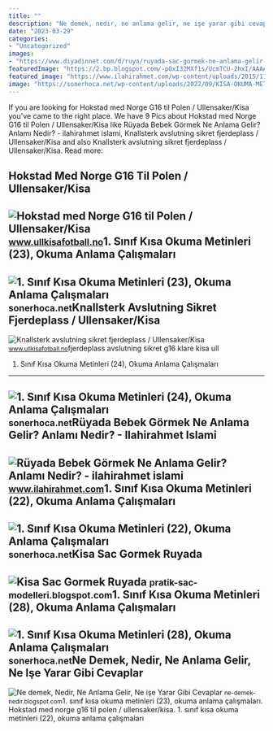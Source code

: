 ```yaml
---
title: ""
description: "Ne demek, nedir, ne anlama gelir, ne işe yarar gibi cevaplar"
date: "2023-03-29"
categories:
- "Uncategorized"
images:
- "https://www.diyadinnet.com/d/ruya/ruyada-sac-gormek-ne-anlama-gelir-601.jpg"
featuredImage: "https://2.bp.blogspot.com/-pOxI32MXf1s/UcmTCU-2hxI/AAAAAAAAAL0/tTaoEUV03g0/s1600/Çoklu+Ortam+(Multimedya)+Nedir,+Ne+demektir,+Ne+anlama+gelir,+ne+işe+yarar.jpg"
featured_image: "https://www.ilahirahmet.com/wp-content/uploads/2015/11/Rüyada-Bebek-Görmek-Ne-Anlama-Gelir.jpg"
image: "https://sonerhoca.net/wp-content/uploads/2022/09/KISA-OKUMA-METINLERI-24-scaled.jpg"
---
```


If you are looking for Hokstad med Norge G16 til Polen / Ullensaker/Kisa you've came to the right place. We have 9 Pics about Hokstad med Norge G16 til Polen / Ullensaker/Kisa like Rüyada Bebek Görmek Ne Anlama Gelir? Anlamı Nedir? - ilahirahmet islami, Knallsterk avslutning sikret fjerdeplass / Ullensaker/Kisa and also Knallsterk avslutning sikret fjerdeplass / Ullensaker/Kisa. Read more:

Hokstad Med Norge G16 Til Polen / Ullensaker/Kisa
-------------------------------------------------

 ![Hokstad med Norge G16 til Polen / Ullensaker/Kisa](https://www.ullkisafotball.no/nyheter/hokstad-med-norge-g16-til-polen/_/image/5cb8c603-f591-4eec-af4d-fead29bdd7a3:97f8a2ecae9bcd4123da88e5e7ab6d0dbae7ce1d/wide-1600-900/Hokstad.jpg) <small>www.ullkisafotball.no</small>1. Sınıf Kısa Okuma Metinleri (23), Okuma Anlama Çalışmaları
------------------------------------------------------------

 ![1. Sınıf Kısa Okuma Metinleri (23), Okuma Anlama Çalışmaları](https://sonerhoca.net/wp-content/uploads/2022/09/KISA-OKUMA-METINLERI-23-scaled.jpg) <small>sonerhoca.net</small>Knallsterk Avslutning Sikret Fjerdeplass / Ullensaker/Kisa
----------------------------------------------------------

 ![Knallsterk avslutning sikret fjerdeplass / Ullensaker/Kisa](https://www.ullkisafotball.no/nyheter/knallsterk-avslutning-sikret-fjerdeplass/_/image/222b84c0-1c33-419d-9597-a4eda5fe52d0:084d1753ad0ccb385dd720e2a62fd113de80aa46/wide-1600-900/G16-1.jpg) <small>www.ullkisafotball.no</small>fjerdeplass avslutning sikret g16 klare kisa ull

1. Sınıf Kısa Okuma Metinleri (24), Okuma Anlama Çalışmaları
------------------------------------------------------------

 ![1. Sınıf Kısa Okuma Metinleri (24), Okuma Anlama Çalışmaları](https://sonerhoca.net/wp-content/uploads/2022/09/KISA-OKUMA-METINLERI-24-scaled.jpg) <small>sonerhoca.net</small>Rüyada Bebek Görmek Ne Anlama Gelir? Anlamı Nedir? - Ilahirahmet Islami
-----------------------------------------------------------------------

 ![Rüyada Bebek Görmek Ne Anlama Gelir? Anlamı Nedir? - ilahirahmet islami](https://www.ilahirahmet.com/wp-content/uploads/2015/11/Rüyada-Bebek-Görmek-Ne-Anlama-Gelir.jpg) <small>www.ilahirahmet.com</small>1. Sınıf Kısa Okuma Metinleri (22), Okuma Anlama Çalışmaları
------------------------------------------------------------

 ![1. Sınıf Kısa Okuma Metinleri (22), Okuma Anlama Çalışmaları](https://sonerhoca.net/wp-content/uploads/2022/08/kisa-okuma-anlama-22.jpg) <small>sonerhoca.net</small>Kisa Sac Gormek Ruyada
----------------------

 ![Kisa Sac Gormek Ruyada](https://www.diyadinnet.com/d/ruya/ruyada-sac-gormek-ne-anlama-gelir-601.jpg) <small>pratik-sac-modelleri.blogspot.com</small>1. Sınıf Kısa Okuma Metinleri (28), Okuma Anlama Çalışmaları
------------------------------------------------------------

 ![1. Sınıf Kısa Okuma Metinleri (28), Okuma Anlama Çalışmaları](https://sonerhoca.net/wp-content/uploads/2022/09/KISA-OKUMA-METINLERI-28-scaled.jpg) <small>sonerhoca.net</small>Ne Demek, Nedir, Ne Anlama Gelir, Ne Işe Yarar Gibi Cevaplar
------------------------------------------------------------

 ![Ne demek, Nedir, Ne Anlama Gelir, Ne işe Yarar Gibi Cevaplar](https://2.bp.blogspot.com/-pOxI32MXf1s/UcmTCU-2hxI/AAAAAAAAAL0/tTaoEUV03g0/s1600/Çoklu+Ortam+(Multimedya)+Nedir,+Ne+demektir,+Ne+anlama+gelir,+ne+işe+yarar.jpg) <small>ne-demek-nedir.blogspot.com</small>1\. sınıf kısa okuma metinleri (23), okuma anlama çalışmaları. Hokstad med norge g16 til polen / ullensaker/kisa. 1. sınıf kısa okuma metinleri (22), okuma anlama çalışmaları
